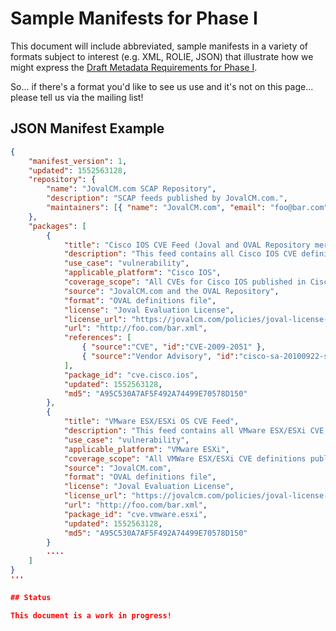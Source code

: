 # Sample Manifests for Phase I

This document will include abbreviated, sample manifests in a variety of 
formats subject to interest (e.g. XML, ROLIE, JSON) that illustrate how we
might express the [Draft Metadata Requirements for Phase I](https://github.com/OVAL-Community/Repo-Meta-WG/blob/master/2.metadata.requirements.md).

So... if there's a format you'd like to see us use and it's not on this 
page... please tell us via the mailing list!

## JSON Manifest Example

```json
{
    "manifest_version": 1,
    "updated": 1552563128,
    "repository": {
        "name": "JovalCM.com SCAP Repository",
        "description": "SCAP feeds published by JovalCM.com.",
        "maintainers": [{ "name": "JovalCM.com", "email": "foo@bar.com" }]
    },
    "packages": [
        {
            "title": "Cisco IOS CVE Feed (Joval and OVAL Repository merged)",
            "description": "This feed contains all Cisco IOS CVE definitions generated by Joval merged with all additional Cisco IOS CVE definitions in the OVAL Repository.",
            "use_case": "vulnerability",
            "applicable_platform": "Cisco IOS",
            "coverage_scope": "All CVEs for Cisco IOS published in Cisco CVRF feeds that include affected version details.",
            "source": "JovalCM.com and the OVAL Repository",
            "format": "OVAL definitions file",
            "license": "Joval Evaluation License",
            "license_url": "https://jovalcm.com/policies/joval-license-agreement/",
            "url": "http://foo.com/bar.xml",
            "references": [ 
                { "source":"CVE", "id":"CVE-2009-2051" }, 
                { "source":"Vendor Advisory", "id":"cisco-sa-20100922-sip", "url":"http://tools.cisco.com/security/center/content/CiscoSecurityAdvisory/cisco-sa-20100922-sip" } 
            ],
            "package_id": "cve.cisco.ios",
            "updated": 1552563128,
            "md5": "A95C530A7AF5F492A74499E70578D150"
        },
        {
            "title": "VMware ESX/ESXi OS CVE Feed",
            "description": "This feed contains all VMware ESX/ESXi CVE definitions generated by Joval.",
            "use_case": "vulnerability",
            "applicable_platform": "VMware ESXi",
            "coverage_scope": "All VMWare ESX/ESXi CVE definitions published by JovalCM.com.",
            "source": "JovalCM.com",
            "format": "OVAL definitions file",
            "license": "Joval Evaluation License",
            "license_url": "https://jovalcm.com/policies/joval-license-agreement/",
            "url": "http://foo.com/bar.xml",
            "package_id": "cve.vmware.esxi",
            "updated": 1552563128,
            "md5": "A95C530A7AF5F492A74499E70578D150"
        }
        ....
    ]
}
'''

## Status

This document is a work in progress!




